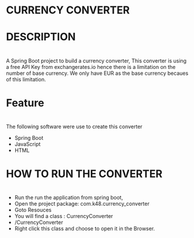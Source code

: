 # CURRENCY CONVERTER
#
# DESCRIPTION
#
A Spring Boot project to build a currency converter, 
This converter is using a free API Key from exchangerates.io hence there is a 
limitation on the number of  base currency. We only have EUR as 
the base currency becaues of this limitation.
#
# Feature
#
The following software were use to create this converter
+ Spring Boot
+ JavaScript
+ HTML
#
# HOW TO RUN THE CONVERTER
#
+ Run the run the application from spring boot,
+ Open the project package: com.k48.currency_converter
+ Goto Resouces
+ You will find a class : CurrencyConverter
+ /CurrencyConverter
+ Right click this class and choose to open it in the Browser.




